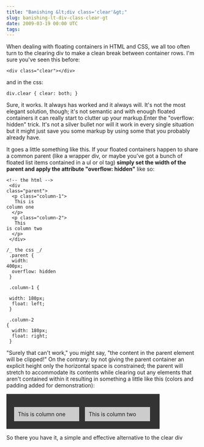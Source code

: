 ```yaml
---
title: "Banishing &lt;div class='clear'&gt;"
slug: banishing-lt-div-class-clear-gt
date: 2009-03-19 00:00 UTC
tags:
---
```


<p>When dealing with floating containers in HTML and CSS, we all too often turn to the clearing div to make a clean break between container rows.  I'm sure you've seen this before:</p>

<code class="html">&lt;div class=&quot;clear&quot;&gt;&lt;/div&gt;
</code>

<p>and in the css:</p>

<code class="css">div.clear { clear: both; }
</code>

<p>Sure, it works.  It always has worked and it always will.  It's not the most elegant solution, though; it's not semantic and with enough floated containers it can really start to clutter up your markup.Enter the "overflow: hidden" trick. It's not a silver bullet nor will it work in every single situation but it might just save you some markup by using some that you probably already have.</p>

<p>It goes a little something like this. If your floated containers happen to share a common parent (like a wrapper div, or maybe you've got a bunch of floated list items contained in a ul or ol tag) <strong>simply set the width of the parent and apply the attribute "overflow: hidden"</strong> like so: </p>

<code class="html">&lt;!-- the html --&gt;<br />
&lt;div class=&quot;parent&quot;&gt;<br/>
&nbsp;&lt;p class=&quot;column-1&quot;&gt;<br/>
&nbsp;&nbsp;This is column one<br/>
&nbsp;&lt;/p&gt;<br/>
&nbsp;&lt;p class=&quot;column-2&quot;&gt;<br/>
&nbsp;&nbsp;This is column two<br/>
&nbsp;&lt;/p&gt;<br/>
&lt;/div&gt;
</code>

<code class="css">/_ the css _/<br />
.parent {<br />
&nbsp;width: 400px;<br />
&nbsp;overflow: hidden<br />
}<br />
<br />
.column-1 {<br />
&nbsp;width: 180px;<br />
&nbsp;float: left;<br />
}<br />
<br />
.column-2 {<br />
&nbsp;width: 180px;<br />
&nbsp;float: right;<br />
}
</code>

<p>"Surely that can't work," you might say, "the content in the parent element will be clipped!" On the contrary: by not giving the parent container an explicit height only the horizontal space is constrained; the parent will stretch to accommodate its contents while clearing out any elements that aren't contained within it resulting in something a little like this (colors and padding added for demonstration):</p>

<div style="width: 360px; background-color: #333; padding: 20px; overflow: hidden; margin-bottom: 1em;">
 <p style="width: 150px; float: left; background-color: #ccc; padding: 10px; margin-right: 5px; margin-bottom: 0;">
  This is column one
 </p>
 <p style="width: 150px; float: right; background-color: #ccc; padding: 10px; margin-right: 5px; margin-bottom: 0;">
  This is column two
 </p>
</div>

<p>So there you have it, a simple and effective alternative to the clear div</p>
